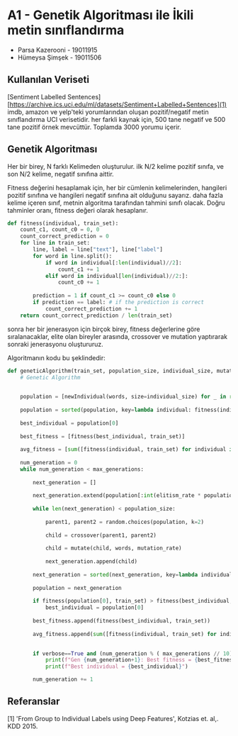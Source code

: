 # A1 - Genetik Algoritması ile İkili metin sınıflandırma

* Parsa Kazerooni - 19011915
* Hümeysa Şimşek - 19011506

## Kullanılan Veriseti

[Sentiment Labelled Sentences][https://archive.ics.uci.edu/ml/datasets/Sentiment+Labelled+Sentences](1) imdb, amazon ve yelp'teki yorumlarından oluşan pozitif/negatif  metin sınıflandırma UCI verisetidir. her farkli kaynak için, 500 tane negatif ve 500 tane pozitif örnek mevcüttür. Toplamda 3000 yorumu içerir.

## Genetik Algoritması

Her bir birey, N farklı Kelimeden oluşturulur. ilk N/2 kelime pozitif sınıfa, ve son N/2 kelime, negatif sınıfına aittir.

Fitness değerini hesaplamak için, her bir cümlenin kelimelerinden, hangileri pozitif sınıfına ve hangileri negatif sınıfına ait olduğunu sayarız. daha fazla kelime içeren sınıf, metnin algoritma tarafından tahmini sınıfı olacak. Doğru tahminler oranı, fitness değeri olarak hesaplanır.

```py
def fitness(individual, train_set):
    count_c1, count_c0 = 0, 0
    count_correct_prediction = 0
    for line in train_set:
        line, label = line["text"], line["label"]
        for word in line.split():
            if word in individual[:len(individual)//2]:
                count_c1 += 1
            elif word in individual[len(individual)//2:]:
                count_c0 += 1
    
        prediction = 1 if count_c1 >= count_c0 else 0
        if prediction == label: # if the prediction is correct
            count_correct_prediction += 1
    return count_correct_prediction / len(train_set)
```

sonra her bir jenerasyon için birçok birey, fitness değerlerine göre sıralanacaklar, elite olan bireyler arasında, crossover ve mutation yaptırarak sonraki jenerasyonu oluştururuz.

Algoritmanın kodu bu şeklindedir:

```py
def geneticAlgorithm(train_set, population_size, individual_size, mutation_rate, elitism_rate= 0.2, max_generations=1000, verbose=True):
    # Genetic Algorithm

    
    population = [newIndividual(words, size=individual_size) for _ in range(population_size)]
    
    population = sorted(population, key=lambda individual: fitness(individual, train_set), reverse=True)
    
    best_individual = population[0]
    
    best_fitness = [fitness(best_individual, train_set)]
    
    avg_fitness = [sum([fitness(individual, train_set) for individual in population]) / population_size]
    
    num_generation = 0
    while num_generation < max_generations:
        
        next_generation = []
        
        next_generation.extend(population[:int(elitism_rate * population_size)])
        
        while len(next_generation) < population_size:
            
            parent1, parent2 = random.choices(population, k=2)
            
            child = crossover(parent1, parent2)
            
            child = mutate(child, words, mutation_rate)
            
            next_generation.append(child)
        
        next_generation = sorted(next_generation, key=lambda individual: fitness(individual, train_set), reverse=True)
        
        population = next_generation
        
        if fitness(population[0], train_set) > fitness(best_individual, train_set):
            best_individual = population[0]
        
        best_fitness.append(fitness(best_individual, train_set))
        
        avg_fitness.append(sum([fitness(individual, train_set) for individual in population]) / population_size)
        

        if verbose==True and (num_generation % ( max_generations // 10) == 0) :
            print(f"Gen {num_generation+1}: Best fitness = {best_fitness[-1]}, Avg fitness = {avg_fitness[-1]}")
            print(f"Best individual = {best_individual}")

        num_generation += 1
```

## Referanslar

[1] 'From Group to Individual Labels using Deep Features', Kotzias et. al,. KDD 2015.
